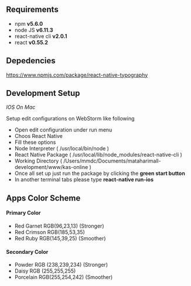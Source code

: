 ## Requirements ##

- npm __v5.6.0__
- node JS  __v6.11.3__
- react-native cli  __v2.0.1__
- react __v0.55.2__


## Depedencies ##

https://www.npmjs.com/package/react-native-typography



## Development Setup ##

_IOS On Mac_

Setup edit configurations on WebStorm like following

- Open edit configuration under run menu
- Choos React Native
- Fill these options
- Node Interpreter ( /usr/local/bin/node )
- React Native Package ( /usr/local/lib/node_modules/react-native-cli )
- Working Directory ( /Users/mmdc/Documents/mataharimall-development/www/kas-online )
- Once all set up just run the package by clicking the __green start button__
- In another terminal tabs please type __react-native run-ios__



## Apps Color Scheme ##

#### Primary Color ####

- Red Garnet RGB(96,23,13) (Stronger)
- Red Crimson RGB(185,53,35)
- Red Ruby RGB(145,39,25) (Smoother)

#### Secondary Color ####

- Powder RGB (238,239,234) (Stronger)
- Daisy RGB (255,255,255)
- Porcelain RGB(255,254,242) (Smoother)

